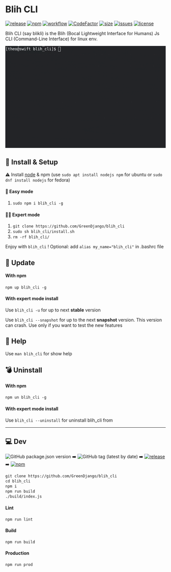 # Blih CLI

[![release][1]][2] [![npm][11]][12] [![workflow][3]][4] [![CodeFactor][9]][10] [![size][20]][21] [![issues][5]][6] [![license][7]][8]

Blih CLI (say blikli) is the Blih (Bocal Lightweight Interface for Humans) Js CLI (Command-Line Interface) for linux env.

![alt text](demo.gif 'Demo bonus')

## 💾 Install & Setup

⚠️ Install [node](https://nodejs.org/en/) & npm (use `sudo apt install nodejs npm` for ubuntu
or `sudo dnf install nodejs` for fedora)

#### 👶 Easy mode
1. `sudo npm i blih_cli -g`

#### 👨‍💻 Expert mode
1. `git clone https://github.com/GreenDjango/blih_cli`
2. `sudo sh blih_cli/install.sh`
3. `rm -rf blih_cli/`

Enjoy with `blih_cli` !
Optional: add `alias my_name="blih_cli"` in .bashrc file

## 🔄 Update

#### With npm

`npm up blih_cli -g`

#### With expert mode install

Use `blih_cli -u` for up to next **stable** version

Use `blih_cli --snapshot` for up to the next **snapshot** version.
This version can crash. Use only if you want to test the new features

## 🦺 Help

Use `man blih_cli` for show help

## 💣 Uninstall

#### With npm

`npm un blih_cli -g`

#### With expert mode install

Use `blih_cli --uninstall` for uninstall blih_cli from

---

## 💻 Dev

![GitHub package.json version](https://img.shields.io/github/package-json/v/GreenDjango/blih_cli) ➡️ ![GitHub tag (latest by date)](https://img.shields.io/github/v/tag/GreenDjango/blih_cli) ➡️ [![release][1]][2] ➡️ [![npm][11]][12]

```
git clone https://github.com/GreenDjango/blih_cli
cd blih_cli
npm i
npm run build
./build/index.js
```

#### Lint

```
npm run lint
```

#### Build

```
npm run build
```

#### Production

```
npm run prod
```

[1]: https://img.shields.io/github/v/release/GreenDjango/blih_cli?maxAge=600
[2]: https://github.com/GreenDjango/blih_cli/releases 'GitHub release (latest by date)'
[3]: https://img.shields.io/github/workflow/status/GreenDjango/blih_cli/node-ci?maxAge=600
[4]: https://github.com/GreenDjango/blih_cli/actions 'GitHub Workflow Status'
[5]: https://img.shields.io/github/issues-closed/GreenDjango/blih_cli?maxAge=600
[6]: https://github.com/GreenDjango/blih_cli/issues 'GitHub closed issues'
[7]: https://img.shields.io/github/license/GreenDjango/blih_cli?maxAge=2592000
[8]: https://github.com/GreenDjango/blih_cli/blob/master/LICENSE 'GitHub license'
[9]: https://www.codefactor.io/repository/github/greendjango/blih_cli/badge
[10]: https://www.codefactor.io/repository/github/greendjango/blih_cli 'Repository code rating'
[11]: https://img.shields.io/npm/v/blih_cli?maxAge=600
[12]: https://www.npmjs.com/package/blih_cli 'npm version'
[20]: https://img.shields.io/github/repo-size/GreenDjango/blih_cli?maxAge=600
[21]: https://github.com/GreenDjango/blih_cli 'GitHub repo size'
